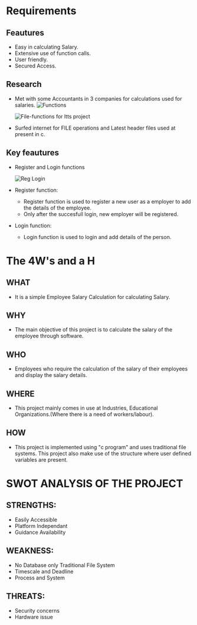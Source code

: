 # Requirements

##  Feautures
  * Easy in calculating Salary.
  * Extensive use of function calls.
  * User friendly.
  * Secured Access.

## Research
  * Met with some Accountants in 3 companies for calculations used for salaries.
  ![Functions](https://javacontrols.com/wp-content/uploads/2021/04/headerfile-1024x683.jpg)
  
      ![File-functions for ltts project](https://user-images.githubusercontent.com/86227942/160670091-bc3a2979-38a2-4008-b6fa-9df582dac766.jpg)
  * Surfed internet for FILE operations and Latest header files used at present in c.
##  Key feautures
  * Register and Login functions
 
    ![Reg Login](https://images.unsplash.com/photo-1648964962689-30f4ea953096?ixlib=rb-1.2.1&ixid=MnwxMjA3fDB8MHxwcm9maWxlLXBhZ2V8MXx8fGVufDB8fHx8&auto=format&fit=crop&w=600&q=60)

* Register function:
  * Register function is used to register a new user as a employer to add the details of the employee.
  * Only after the succesfull login, new employer will be registered.
  
* Login function:
  * Login function is used to login and add details of the person.

# The 4W's and a H 

## WHAT
  * It is a simple Employee Salary Calculation for calculating Salary.
## WHY
  * The main objective of this project is to calculate the salary of the employee through software.
## WHO
  * Employees who require the calculation of the salary of their employees and display the salary details.
## WHERE
  * This project mainly comes in use at Industries, Educational Organizations.(Where there is a need of workers/labour).
## HOW
  * This project is implemented using "c program" and uses traditional file systems. This project also make use of the structure where user defined variables are present.

# SWOT ANALYSIS OF THE PROJECT
 ## STRENGTHS:
   * Easily Accessible
   * Platform Independant
   * Guidance Availability
## WEAKNESS:
   * No Database only Traditional File System
   * Timescale and Deadline
   * Process and System
## THREATS:
   * Security concerns
   * Hardware issue

#
